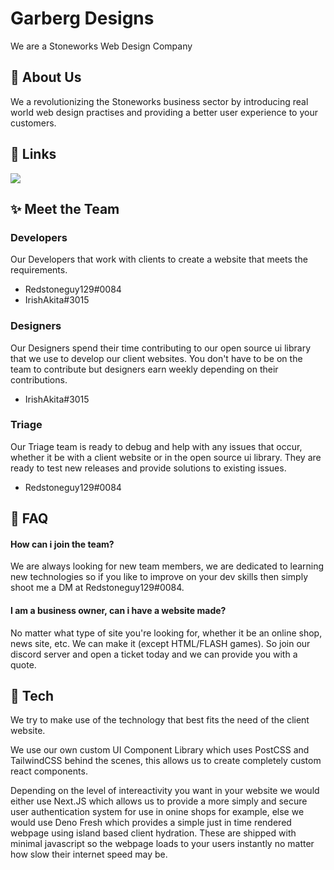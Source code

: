 
# Garberg Designs

We are a Stoneworks Web Design Company


## 🚀 About Us
We a revolutionizing the Stoneworks business sector by introducing real world web design practises and providing a better user experience to your customers.

## 🔗 Links

[![](https://dcbadge.vercel.app/api/server/7hRFgRbGwe)](https://discord.gg/7hRFgRbGwe)

## ✨ Meet the Team

### Developers
Our Developers that work with clients to create a website that meets the requirements.
- Redstoneguy129#0084
- IrishAkita#3015

### Designers
Our Designers spend their time contributing to our open source ui library that we use to develop our client websites. You don't have to be on the team to contribute but designers earn weekly depending on their contributions.
- IrishAkita#3015

### Triage
Our Triage team is ready to debug and help with any issues that occur, whether it be with a client website or in the open source ui library. They are ready to test new releases and provide solutions to existing issues.
- Redstoneguy129#0084
## 📄 FAQ

#### How can i join the team?

We are always looking for new team members, we are dedicated to learning new technologies so if you like to improve on your dev skills then simply shoot me a DM at Redstoneguy129#0084.

#### I am a business owner, can i have a website made?

No matter what type of site you're looking for, whether it be an online shop, news site, etc. We can make it (except HTML/FLASH games). So join our discord server and open a ticket today and we can provide you with a quote.
## 🗿 Tech
We try to make use of the technology that best fits the need of the client website.

We use our own custom UI Component Library which uses PostCSS and TailwindCSS behind the scenes, this allows us to create completely custom react components.

Depending on the level of intereactivity you want in your website we would either use Next.JS which allows us to provide a more simply and secure user authentication system for use in onine shops for example, else we would use Deno Fresh which provides a simple just in time rendered webpage using island based client hydration. These are shipped with minimal javascript so the webpage loads to your users instantly no matter how slow their internet speed may be.

